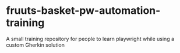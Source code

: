 # fruuts-basket-pw-automation-training
A small training repository for people to learn playwright while using a custom Gherkin solution
